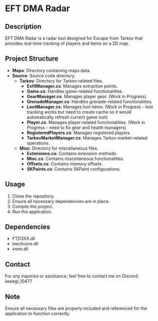 # EFT DMA Radar

## Description

EFT DMA Radar is a radar tool designed for Escape from Tarkov that provides real-time tracking of players and items on a 2D map.

## Project Structure

- **Maps**: Directory containing maps data.
- **Source**: Source code directory.
  - **Tarkov**: Directory for Tarkov-related files.
    - **ExfilManager.cs**: Manages extraction points.
    - **Game.cs**: Handles game-related functionalities.
    - **GearManager.cs**: Manages player gear. (Work in Progress)
    - **GrenadeManager.cs**: Handles grenade-related functionalities.
    - **LootManager.cs**: Manages loot items. (Work in Progress - loot tracking works but need to create cache so it would automatically refresh current game loot)
    - **Player.cs**: Manages player-related functionalities. (Work in Progress - need to fix gear and health managers)
    - **RegisteredPlayers.cs**: Manages registered players.
    - **TarkovMarketManager.cs**: Manages Tarkov market-related operations.
  - **Misc**: Directory for miscellaneous files.
    - **Extensions.cs**: Contains extension methods.
    - **Misc.cs**: Contains miscellaneous functionalities.
    - **Offsets.cs**: Contains memory offsets.
    - **SKPaints.cs**: Contains SKPaint configurations.

## Usage

1. Clone the repository.
2. Ensure all necessary dependencies are in place.
3. Compile the project.
4. Run the application.

## Dependencies

- FTD3XX.dll
- leechcore.dll
- vmm.dll

## Contact

For any inquiries or assistance, feel free to contact me on Discord:
keeegi_10477

## Note

Ensure all necessary files are properly included and referenced for the application to function correctly.

